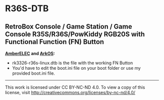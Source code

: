 # R36S-DTB
RetroBox Console / Game Station / Game Console R35S/R36S/PowKiddy RGB20S with Functional Function (FN) Button
---
**[AmberELEC](https://github.com/AmberELEC/AmberELEC/releases) and [ArkOS](https://github.com/christianhaitian/arkos/wiki#download-links):**
- rk3326-r36s-linux.dtb is the file with the working FN Button
- You'd have to edit the boot.ini file on your boot folder or use my provided boot.ini file.
---
This work is licensed under CC BY-NC-ND 4.0. To view a copy of this license, visit http://creativecommons.org/licenses/by-nc-nd/4.0/
